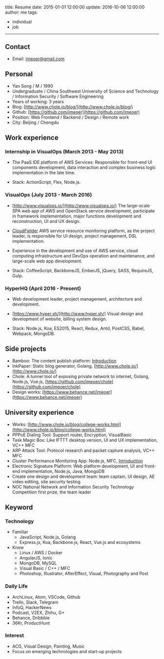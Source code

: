 title: Resume
date: 2015-01-01 12:00:00
update: 2016-10-06 12:00:00
author: me
tags:
  - individual
  - job
---

## Contact

- Email: [imeoer@gmail.com](imeoer@gmail.com)

## Personal

- Yan Song / M / 1990
- Undergraduate / China Southwest University of Science and Technology / Information Security / Software Engineering
- Years of working: 3 years
- Blog: [http://www.chole.io/blog/](http://www.chole.io/blog/)
- Github: [https://github.com/imeoer](https://github.com/imeoer)
- Position: Web Frontend / Backend / Design / Remote work
- City: Beijing / Chengdu

## Work experience

### Internship in VisualOps (March 2013 - May 2013)

- The PaaS IDE platform of AWS Services:  Responsible for front-end UI components development, data interaction and complex business logic implementation in the late time.

- Stack: ActionScript, Flex, Node.js.

### VisualOps (July 2013 - March 2016)

- [http://www.visualops.io/](http://www.visualops.io/) The large-scale SPA web app of AWS and OpenStack service development, participate in framework implementation, major functions development and reconstruction, UI and UX design.

- [CloudFielder](https://www.behance.net/gallery/43178375/Cloud-Fielder-Website) AWS service resource monitoring platform, as the project leader, is responsible for UI design, project management, DSL implementation.

- Experience in the development and use of AWS service, cloud computing infrastructure and DevOps operation and maintenance, and large-scale web app development.

- Stack: CoffeeScript, BackboneJS, EmberJS, jQuery, SASS, RequireJS, Gulp.

### HyperHQ (April 2016 - Present)

- Web development leader, project management, architecture and development.

- [https://www.hyper.sh/](http://www.hyper.sh/) Visual design and development of website, billing system design.

- Stack: Node.js, Koa, ES2015, React, Redux, Antd, PostCSS, Babel, Webpack, MongoDB.

## Side projects

- Bamboo: The content publish platform: [Introduction](http://www.chole.io/blog/inkpaper-project.html)
- InkPaper: Static blog generator, Golang, [http://www.chole.io/](http://www.chole.io/)
- Chole: A tunnel tool of exposing private network to internet, Golang, Node.js, Vue.js, [https://github.com/imeoer/chole](https://github.com/imeoer/chole)
- Design works: [https://www.behance.net/imeoer](https://www.behance.net/imeoer)

## University experience

- Works: [http://www.chole.io/blog/college-works.html](http://www.chole.io/blog/college-works.html)
- PPPoE Dialing Tool: Support router, Encryption, VisualBasic
- Task Magic Box: Like IFTTT desktop version, UI and UX implementation, VC++ MFC
- ARP Attack Tool: Protocol research and packet capture analysis, VC++ MFC
- Cluster Performance Monitoring App: Node.js, MFC, [Introduction](https://drive.google.com/file/d/0B8W2neTuEiYGZDVfN1NxVE5sWTQ/view)
- Electronic Signature Platform: Web platform development, UI and front-end implementation, Node.js, Java, MongoDB
- Create one design and development team: team captain, UI design, AE video editing, site security testing
- NOC National Network and Information Security Technology Competition first prize, the team leader

## Keyword

### Technology

- Familiar
  - JavaScript, Node.js, Golang
  - Express.js, Koa, Backbone.js, React, Vue.js and ecosystems
- Know
  - Linux / AWS / Docker
  - AngularJS, Ionic
  - MongoDB, MySQL
  - Visual Basic / C++ / MFC
  - Photoshop, Illustrator, AfterEffect, Visual, Photography and Post

### Daily Life

- ArchLinux, Atom, VSCode, Github
- Trello, Slack, Telegram
- InfoQ, HackerNews
- Podcast, V2EX, Zhihu, G+
- Behance, Dribbble
- 36Kr, ProductHunt

### Interest

- ACG, Visual Design, Painting, Music
- Focus on emerging technologies and start-up projects